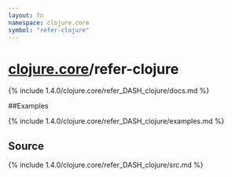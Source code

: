 ```yaml
---
layout: fn
namespace: clojure.core
symbol: "refer-clojure"
---
```


# [clojure.core](../)/refer-clojure

{% include 1.4.0/clojure.core/refer_DASH_clojure/docs.md %}

##Examples

{% include 1.4.0/clojure.core/refer_DASH_clojure/examples.md %}
## Source
{% include 1.4.0/clojure.core/refer_DASH_clojure/src.md %}

